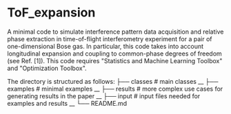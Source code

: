 # ToF_expansion
A minimal code to simulate interference pattern data acquisition and relative phase extraction in time-of-flight interferometry experiment for a pair of one-dimensional Bose gas. In particular, this code takes into account longitudinal expansion and coupling to common-phase degrees of freedom (see Ref. [1]). This code requires "Statistics and Machine Learning Toolbox" and "Optimization Toolbox". 

The directory is structured as follows:
├── classes                   # main classes __
├── examples                  # minimal examples __
├── results                   # more complex use cases for generating results in the paper __
├── input                     # input files needed for examples and results __
└── README.md
